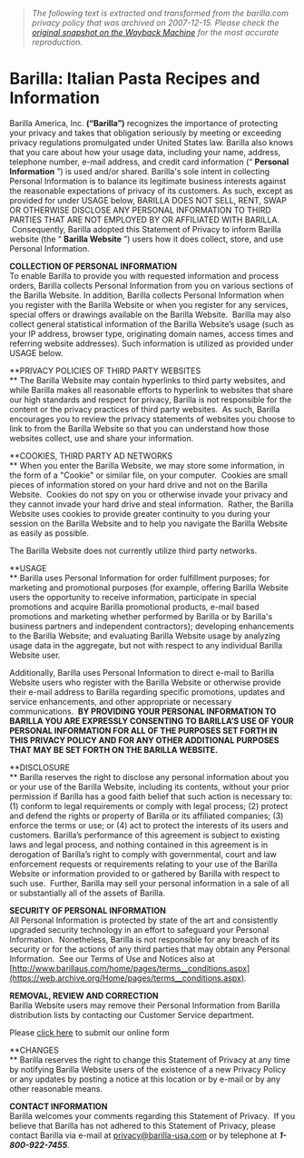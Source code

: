 > *The following text is extracted and transformed from the barilla.com privacy policy that was archived on 2007-12-15. Please check the [original snapshot on the Wayback Machine](https://web.archive.org/web/20071215044927id_/http%3A//www.barillaus.com/Home/Pages/privacy_policy.aspx) for the most accurate reproduction.*

# Barilla: Italian Pasta Recipes and Information

Barilla America, Inc. **(“Barilla”)** recognizes the importance of protecting your privacy and takes that obligation seriously by meeting or exceeding privacy regulations promulgated under United States law. Barilla also knows that you care about how your usage data, including your name, address, telephone number, e-mail address, and credit card information (“ **Personal Information** ”) is used and/or shared. Barilla's sole intent in collecting Personal Information is to balance its legitimate business interests against the reasonable expectations of privacy of its customers. As such, except as provided for under USAGE below, BARILLA DOES NOT SELL, RENT, SWAP OR OTHERWISE DISCLOSE ANY PERSONAL INFORMATION TO THIRD PARTIES THAT ARE NOT EMPLOYED BY OR AFFILIATED WITH BARILLA.  Consequently, Barilla adopted this Statement of Privacy to inform Barilla website (the “ **Barilla Website** ”) users how it does collect, store, and use Personal Information.

**COLLECTION OF PERSONAL INFORMATION**  
To enable Barilla to provide you with requested information and process orders, Barilla collects Personal Information from you on various sections of the Barilla Website. In addition, Barilla collects Personal Information when you register with the Barilla Website or when you register for any services, special offers or drawings available on the Barilla Website.  Barilla may also collect general statistical information of the Barilla Website’s usage (such as your IP address, browser type, originating domain names, access times and referring website addresses). Such information is utilized as provided under USAGE below.

**PRIVACY POLICIES OF THIRD PARTY WEBSITES  
** The Barilla Website may contain hyperlinks to third party websites, and while Barilla makes all reasonable efforts to hyperlink to websites that share our high standards and respect for privacy, Barilla is not responsible for the content or the privacy practices of third party websites.  As such, Barilla encourages you to review the privacy statements of websites you choose to link to from the Barilla Website so that you can understand how those websites collect, use and share your information.

**COOKIES, THIRD PARTY AD NETWORKS  
** When you enter the Barilla Website, we may store some information, in the form of a "Cookie" or similar file, on your computer.  Cookies are small pieces of information stored on your hard drive and not on the Barilla Website.  Cookies do not spy on you or otherwise invade your privacy and they cannot invade your hard drive and steal information.  Rather, the Barilla Website uses cookies to provide greater continuity to you during your session on the Barilla Website and to help you navigate the Barilla Website as easily as possible. 

The Barilla Website does not currently utilize third party networks.

**USAGE  
** Barilla uses Personal Information for order fulfillment purposes; for marketing and promotional purposes (for example, offering Barilla Website users the opportunity to receive information, participate in special promotions and acquire Barilla promotional products, e-mail based promotions and marketing whether performed by Barilla or by Barilla's business partners and independent contractors); developing enhancements to the Barilla Website; and evaluating Barilla Website usage by analyzing usage data in the aggregate, but not with respect to any individual Barilla Website user.

Additionally, Barilla uses Personal Information to direct e-mail to Barilla Website users who register with the Barilla Website or otherwise provide their e-mail address to Barilla regarding specific promotions, updates and service enhancements, and other appropriate or necessary communications.  **BY PROVIDING YOUR PERSONAL INFORMATION TO BARILLA YOU ARE EXPRESSLY CONSENTING TO BARILLA’S USE OF YOUR PERSONAL INFORMATION FOR ALL OF THE PURPOSES SET FORTH IN THIS PRIVACY POLICY AND FOR ANY OTHER ADDITIONAL PURPOSES THAT MAY BE SET FORTH ON THE BARILLA WEBSITE.**

**DISCLOSURE  
** Barilla reserves the right to disclose any personal information about you or your use of the Barilla Website, including its contents, without your prior permission if Barilla has a good faith belief that such action is necessary to: (1) conform to legal requirements or comply with legal process; (2) protect and defend the rights or property of Barilla or its affiliated companies; (3) enforce the terms or use; or (4) act to protect the interests of its users and customers. Barilla’s performance of this agreement is subject to existing laws and legal process, and nothing contained in this agreement is in derogation of Barilla’s right to comply with governmental, court and law enforcement requests or requirements relating to your use of the Barilla Website or information provided to or gathered by Barilla with respect to such use.  Further, Barilla may sell your personal information in a sale of all or substantially all of the assets of Barilla.

**SECURITY OF PERSONAL INFORMATION**  
All Personal Information is protected by state of the art and consistently upgraded security technology in an effort to safeguard your Personal Information.  Nonetheless, Barilla is not responsible for any breach of its security or for the actions of any third parties that may obtain any Personal Information.  See our Terms of Use and Notices also at [http://www.barillaus.com/home/pages/terms__conditions.aspx](https://web.archive.org/Home/pages/terms__conditions.aspx).

**REMOVAL, REVIEW AND CORRECTION**  
Barilla Website users may remove their Personal Information from Barilla distribution lists by contacting our Customer Service department.

Please [click here](https://web.archive.org/Pages/newsletterregistration.aspx) to submit our online form

**CHANGES  
** Barilla reserves the right to change this Statement of Privacy at any time by notifying Barilla Website users of the existence of a new Privacy Policy or any updates by posting a notice at this location or by e-mail or by any other reasonable means.

**CONTACT INFORMATION**  
Barilla welcomes your comments regarding this Statement of Privacy.  If you believe that Barilla has not adhered to this Statement of Privacy, please contact Barilla via e-mail at [privacy@barilla-usa.com](mailto:privacy@barilla-usa.com) or by telephone at **_1-800-922-7455_**.
